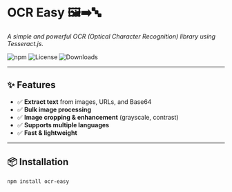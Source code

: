 # OCR Easy 🖼️➡️🔤  
*A simple and powerful OCR (Optical Character Recognition) library using Tesseract.js.*

![npm](https://img.shields.io/npm/v/ocr-easy) ![License](https://img.shields.io/npm/l/ocr-easy) ![Downloads](https://img.shields.io/npm/dt/ocr-easy)

---

## ✨ Features  
- ✅ **Extract text** from images, URLs, and Base64  
- ✅ **Bulk image processing**  
- ✅ **Image cropping & enhancement** (grayscale, contrast)  
- ✅ **Supports multiple languages**  
- ✅ **Fast & lightweight**  

---

## 📦 Installation  
```sh
npm install ocr-easy
